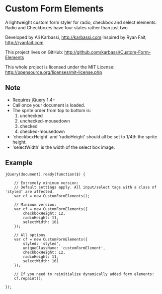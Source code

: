 Custom Form Elements
====================

A lightweight custom form styler for radio, checkbox and select elements.
Radio and Checkboxes have four states rather than just two

Developed by Ali Karbassi, http://karbassi.com
Inspired by Ryan Fait, http://ryanfait.com

This project lives on GitHub:
   http://github.com/karbassi/Custom-Form-Elements

This whole project is licensed under the MIT License:
   http://opensource.org/licenses/mit-license.php

Note
-----

* Requires jQuery 1.4+
* Call once your document is loaded.
* The sprite order from top to bottom is:
  1. unchecked
  2. unchecked-mousedown
  3. checked
  4. checked-mousedown
* 'checkboxHeight' and 'radioHeight' should all be set to 1/4th the sprite height.
* 'selectWidth' is the width of the select box image.

Example
--------

    jQuery(document).ready(function($) {

        // Extremely minimum version:
        // Default settings apply. All input/select tags with a class of 'styled' are affected.
        var cf = new CustomFormElements();

        // Minimum version:
        var cf = new CustomFormElements({
            checkboxHeight: 12,
            radioHeight: 11,
            selectWidth: 161
        });

        // All options
        var cf = new CustomFormElements({
            styled: 'styled',
            uniqueClassName: 'customFormElement',
            checkboxHeight: 12,
            radioHeight: 11,
            selectWidth: 161
        });

        // If you need to reinitialize dynamically added form elements:
        cf.repaint();

    });
